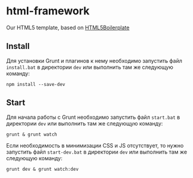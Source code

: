 # html-framework

Our HTML5 template, based on [HTML5Boilerplate](https://github.com/h5bp/html5-boilerplate)

## Install

Для установки Grunt и плагинов к нему необходимо запустить файл `install.bat` в директории `dev` или выполнить там же следующую команду:

```shell
npm install --save-dev
```

## Start

Для начала работы с Grunt необходимо запустить файл `start.bat` в директории `dev` или выполнить там же следующую команду:

```shell
grunt & grunt watch
```

Если необходимость в минимизации CSS и JS отсутствует, то нужно запустить файл `start-dev.bat` в директории `dev` или выполнить там же следующую команду:

```shell
grunt dev & grunt watch:dev
```